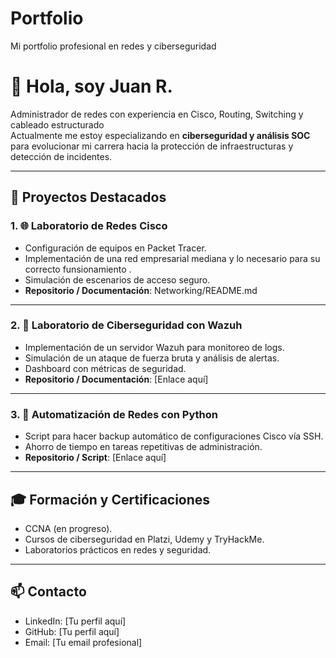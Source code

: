 # Portfolio
Mi portfolio profesional en redes y ciberseguridad


# 👋 Hola, soy Juan R.

Administrador de redes con experiencia en Cisco, Routing, Switching y cableado estructurado  
Actualmente me estoy especializando en **ciberseguridad y análisis SOC** para evolucionar mi carrera hacia la protección de infraestructuras y detección de incidentes.

---

## 📂 Proyectos Destacados

### 1. 🌐 Laboratorio de Redes Cisco
- Configuración de equipos en Packet Tracer.
- Implementación de una red empresarial mediana y
   lo necesario para su correcto funsionamiento  .
- Simulación de escenarios de acceso seguro.
- **Repositorio / Documentación**: Networking/README.md

---

### 2. 🔐 Laboratorio de Ciberseguridad con Wazuh
- Implementación de un servidor Wazuh para monitoreo de logs.
- Simulación de un ataque de fuerza bruta y análisis de alertas.
- Dashboard con métricas de seguridad.
- **Repositorio / Documentación**: [Enlace aquí]

---

### 3. 🐍 Automatización de Redes con Python
- Script para hacer backup automático de configuraciones Cisco vía SSH.
- Ahorro de tiempo en tareas repetitivas de administración.
- **Repositorio / Script**: [Enlace aquí]

---

## 🎓 Formación y Certificaciones
- CCNA (en progreso).  
- Cursos de ciberseguridad en Platzi, Udemy y TryHackMe.  
- Laboratorios prácticos en redes y seguridad.  

---

## 📫 Contacto
- LinkedIn: [Tu perfil aquí]  
- GitHub: [Tu perfil aquí]  
- Email: [Tu email profesional]  
